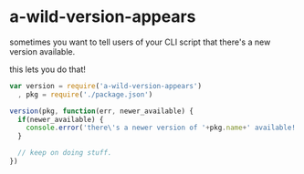 # a-wild-version-appears

sometimes you want to tell users of your CLI script that there's a new version available.

this lets you do that!

```javascript
var version = require('a-wild-version-appears')
  , pkg = require('./package.json')

version(pkg, function(err, newer_available) {
  if(newer_available) {
    console.error('there\'s a newer version of '+pkg.name+' available! `npm install -g '+pkg.name+'` to upgrade.')
  }

  // keep on doing stuff.
})

```

